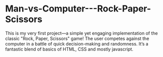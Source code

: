 # Man-vs-Computer---Rock-Paper-Scissors
This is my very first project—a simple yet engaging implementation of the classic "Rock, Paper, Scissors" game! The user competes against the computer in a battle of quick decision-making and randomness. It’s a fantastic blend of basics of HTML, CSS and mostly javascript. 
